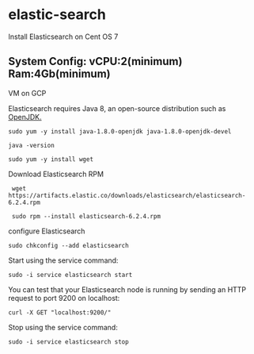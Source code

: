 # elastic-search

Install Elasticsearch on Cent OS 7

## System Config: vCPU:2(minimum) Ram:4Gb(minimum)

VM on GCP

Elasticsearch requires Java 8, an open-source distribution such as [OpenJDK.](https://www.server-world.info/en/note?os=CentOS_7&p=jdk8&f=2)

```
sudo yum -y install java-1.8.0-openjdk java-1.8.0-openjdk-devel
```

```
java -version
```

```
sudo yum -y install wget
```

Download Elasticsearch RPM

```
 wget https://artifacts.elastic.co/downloads/elasticsearch/elasticsearch-6.2.4.rpm
 
 sudo rpm --install elasticsearch-6.2.4.rpm
```

configure Elasticsearch

```
sudo chkconfig --add elasticsearch
```

Start using the service command:

```
sudo -i service elasticsearch start
```

You can test that your Elasticsearch node is running by sending an HTTP request to port 9200 on localhost:

```
curl -X GET "localhost:9200/"
```

Stop using the service command:

```
sudo -i service elasticsearch stop
```

